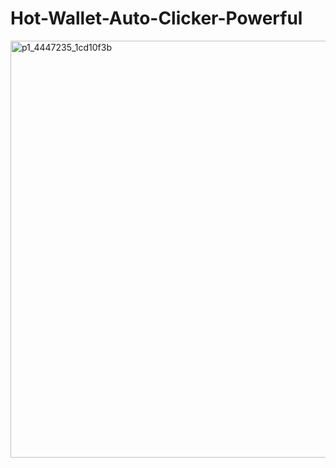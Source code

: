 # Hot-Wallet-Auto-Clicker-Powerful
<img width="667" alt="p1_4447235_1cd10f3b" src="https://github.com/user-attachments/assets/4f317ea4-871a-44d7-8f6f-7673f9c14bfe">

